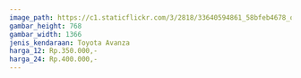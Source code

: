 ```yaml
---
image_path: https://c1.staticflickr.com/3/2818/33640594861_58bfeb4678_o.png
gambar_height: 768
gambar_width: 1366
jenis_kendaraan: Toyota Avanza
harga_12: Rp.350.000,-
harga_24: Rp.400.000,-
---
```

